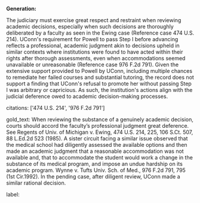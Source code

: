 **Generation:**

The judiciary must exercise great respect and restraint when reviewing academic decisions, especially when such decisions are thoroughly deliberated by a faculty as seen in the Ewing case (Reference case 474 U.S. 214). UConn's requirement for Powell to pass Step I before advancing reflects a professional, academic judgment akin to decisions upheld in similar contexts where institutions were found to have acted within their rights after thorough assessments, even when accommodations seemed unavailable or unreasonable (Reference case 976 F.2d 791). Given the extensive support provided to Powell by UConn, including multiple chances to remediate her failed courses and substantial tutoring, the record does not support a finding that UConn's refusal to promote her without passing Step I was arbitrary or capricious. As such, the institution's actions align with the judicial deference owed to academic decision-making processes.

citations: ['474 U.S. 214', '976 F.2d 791']

gold_text: When reviewing the substance of a genuinely academic decision, courts should accord the faculty’s professional judgment great deference. See Regents of Univ. of Michigan v. Ewing, 474 U.S. 214, 225, 106 S.Ct. 507, 88 L.Ed.2d 523 (1985). A sister circuit facing a similar issue observed that the medical school had diligently assessed the available options and then made an academic judgment that a reasonable accommodation was not available and, that to accommodate the student would work a change in the substance of its medical program, and impose an undue hardship on its academic program. Wynne v. Tufts Univ. Sch. of Med., 976 F.2d 791, 795 (1st Cir.1992). In the pending case, after diligent review, UConn made a similar rational decision.

label: 